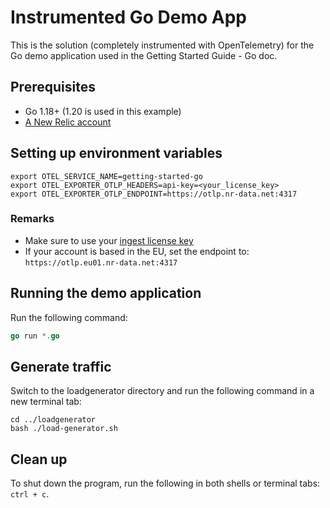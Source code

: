 # Instrumented Go Demo App

This is the solution (completely instrumented with OpenTelemetry) for the Go demo application used in the Getting Started Guide - Go doc.

## Prerequisites

- Go 1.18+ (1.20 is used in this example)
- [A New Relic account](https://one.newrelic.com/)

## Setting up environment variables

```
export OTEL_SERVICE_NAME=getting-started-go
export OTEL_EXPORTER_OTLP_HEADERS=api-key=<your_license_key>
export OTEL_EXPORTER_OTLP_ENDPOINT=https://otlp.nr-data.net:4317
```

### Remarks

- Make sure to use your [ingest license key](https://docs.newrelic.com/docs/apis/intro-apis/new-relic-api-keys/#license-key)
- If your account is based in the EU, set the endpoint to: `https://otlp.eu01.nr-data.net:4317`

## Running the demo application

Run the following command:

```go
go run *.go
```

## Generate traffic

Switch to the loadgenerator directory and run the following command in a new terminal tab:

```shell
cd ../loadgenerator
bash ./load-generator.sh
```

## Clean up

To shut down the program, run the following in both shells or terminal tabs: `ctrl + c`.
